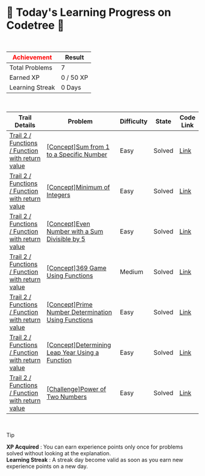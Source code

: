 # 🌲 Today's Learning Progress on Codetree 🌲

<br />

| <span style="color:red;display:block;text-align:center;"> **Achievement**</span> | Result |
|---|---|
|Total Problems| 7 |
| Earned XP | 0 / 50 XP |
| Learning Streak | 0 Days |

<br />

|Trail Details|Problem|Difficulty|State|Code Link|
|---|---|---|---|---|
|[Trail 2 / Functions / Function with return value](https://www.codetree.ai/trail-info/novice-mid/)|[[Concept]Sum from 1 to a Specific Number](https://www.codetree.ai/trails/complete/curated-cards/intro-sum-from-1-to-a-certain-number/)|Easy|Solved|[Link](https://github.com/kangmoonsu/DSA-study/blob/main/250807/Sum%20from%201%20to%20a%20Specific%20Number/sum-from-1-to-a-certain-number.py)|
|[Trail 2 / Functions / Function with return value](https://www.codetree.ai/trail-info/novice-mid/)|[[Concept]Minimum of Integers](https://www.codetree.ai/trails/complete/curated-cards/intro-minimum-value-of-an-integer/)|Easy|Solved|[Link](https://github.com/kangmoonsu/DSA-study/blob/main/250807/Minimum%20of%20Integers/minimum-value-of-an-integer.py)|
|[Trail 2 / Functions / Function with return value](https://www.codetree.ai/trail-info/novice-mid/)|[[Concept]Even Number with a Sum Divisible by 5](https://www.codetree.ai/trails/complete/curated-cards/intro-an-even-number-with-a-multiple-of-5-in-the-sum/)|Easy|Solved|[Link](https://github.com/kangmoonsu/DSA-study/blob/main/250807/Even%20Number%20with%20a%20Sum%20Divisible%20by%205/an-even-number-with-a-multiple-of-5-in-the-sum.py)|
|[Trail 2 / Functions / Function with return value](https://www.codetree.ai/trail-info/novice-mid/)|[[Concept]369 Game Using Functions](https://www.codetree.ai/trails/complete/curated-cards/intro-369-games-using-functions/)|Medium|Solved|[Link](https://github.com/kangmoonsu/DSA-study/blob/main/250807/369%20Game%20Using%20Functions/369-games-using-functions.py)|
|[Trail 2 / Functions / Function with return value](https://www.codetree.ai/trail-info/novice-mid/)|[[Concept]Prime Number Determination Using Functions](https://www.codetree.ai/trails/complete/curated-cards/intro-decimal-decisions-using-functions/)|Easy|Solved|[Link](https://github.com/kangmoonsu/DSA-study/blob/main/250807/Prime%20Number%20Determination%20Using%20Functions/decimal-decisions-using-functions.py)|
|[Trail 2 / Functions / Function with return value](https://www.codetree.ai/trail-info/novice-mid/)|[[Concept]Determining Leap Year Using a Function](https://www.codetree.ai/trails/complete/curated-cards/intro-tell-the-function-using-a-leap-year/)|Easy|Solved|[Link](https://github.com/kangmoonsu/DSA-study/blob/main/250807/Determining%20Leap%20Year%20Using%20a%20Function/tell-the-function-using-a-leap-year.py)|
|[Trail 2 / Functions / Function with return value](https://www.codetree.ai/trail-info/novice-mid/)|[[Challenge]Power of Two Numbers](https://www.codetree.ai/trails/complete/curated-cards/challenge-two-numbers-of-squares/)|Easy|Solved|[Link](https://github.com/kangmoonsu/DSA-study/blob/main/250807/Power%20of%20Two%20Numbers/two-numbers-of-squares.py)|


<br />

> [!TIP]
> **XP Acquired** : You can earn experience points only once for problems solved without looking at the explanation.  
> **Learning Streak** : A streak day become valid as soon as you earn new experience points on a new day.


